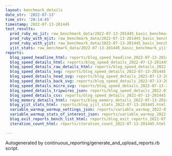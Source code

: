 ```yaml
---
layout: benchmark_details
date_str: '2022-07-13'
time_str: '20:14:45'
timestamp: 2022-07-13-201445
test_results:
  prod_ruby_no_jit: raw_benchmark_data/2022-07-13-201445_basic_benchmark_prod_ruby_no_jit.json
  prod_ruby_with_mjit: raw_benchmark_data/2022-07-13-201445_basic_benchmark_prod_ruby_with_mjit.json
  prod_ruby_with_yjit: raw_benchmark_data/2022-07-13-201445_basic_benchmark_prod_ruby_with_yjit.json
  yjit_stats: raw_benchmark_data/2022-07-13-201445_basic_benchmark_yjit_stats.json
reports:
  blog_speed_headline_html: reports/blog_speed_headline_2022-07-13-201445.html
  blog_speed_details_html: reports/blog_speed_details_2022-07-13-201445.html
  blog_speed_details_raw_details_html: reports/blog_speed_details_2022-07-13-201445.raw_details.html
  blog_speed_details_svg: reports/blog_speed_details_2022-07-13-201445.svg
  blog_speed_details_head_svg: reports/blog_speed_details_2022-07-13-201445.head.svg
  blog_speed_details_back_svg: reports/blog_speed_details_2022-07-13-201445.back.svg
  blog_speed_details_micro_svg: reports/blog_speed_details_2022-07-13-201445.micro.svg
  blog_speed_details_tripwires_json: reports/blog_speed_details_2022-07-13-201445.tripwires.json
  blog_speed_details_csv: reports/blog_speed_details_2022-07-13-201445.csv
  blog_memory_details_html: reports/blog_memory_details_2022-07-13-201445.html
  blog_yjit_stats_html: reports/blog_yjit_stats_2022-07-13-201445.html
  variable_warmup_warmup_settings_json: reports/variable_warmup_2022-07-13-201445.warmup_settings.json
  variable_warmup_stats_of_interest_json: reports/variable_warmup_2022-07-13-201445.stats_of_interest.json
  blog_exit_reports_bench_list_html: reports/blog_exit_reports_2022-07-13-201445.bench_list.html
  iteration_count_html: reports/iteration_count_2022-07-13-201445.html

---
```

Autogenerated by continuous_reporting/generate_and_upload_reports.rb script.

